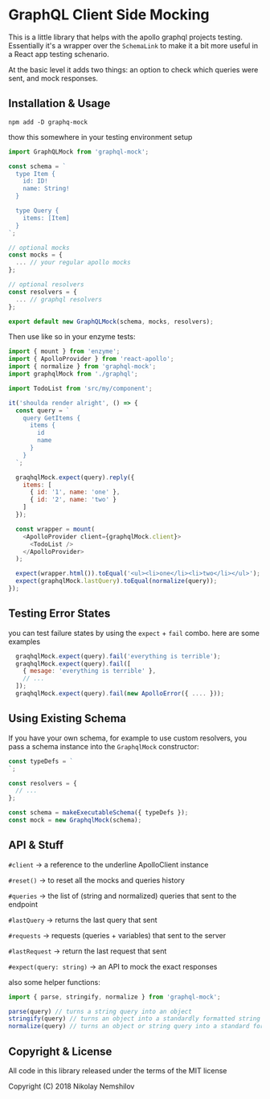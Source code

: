# GraphQL Client Side Mocking

This is a little library that helps with the apollo graphql projects testing.
Essentially it's a wrapper over the `SchemaLink` to make it a bit more useful
in a React app testing schenario.

At the basic level it adds two things: an option to check which queries were
sent, and mock responses.

## Installation & Usage

```
npm add -D graphq-mock
```

thow this somewhere in your testing environment setup

```js
import GraphQLMock from 'graphql-mock';

const schema = `
  type Item {
    id: ID!
    name: String!
  }

  type Query {
    items: [Item]
  }
`;

// optional mocks
const mocks = {
  ... // your regular apollo mocks
};

// optional resolvers
const resolvers = {
  ... // graphql resolvers
};

export default new GraphQLMock(schema, mocks, resolvers);
```

Then use like so in your enzyme tests:

```js
import { mount } from 'enzyme';
import { ApolloProvider } from 'react-apollo';
import { normalize } from 'graphql-mock';
import graphqlMock from './graphql';

import TodoList from 'src/my/component';

it('shoulda render alright', () => {
  const query = `
    query GetItems {
      items {
        id
        name
      }
    }
  `;

  graqhqlMock.expect(query).reply({
    items: [
      { id: '1', name: 'one' },
      { id: '2', name: 'two' }
    ]
  });

  const wrapper = mount(
    <ApolloProvider client={graphqlMock.client}>
      <TodoList />
    </ApolloProvider>
  );

  expect(wrapper.html()).toEqual('<ul><li>one</li><li>two</li></ul>');
  expect(graphqlMock.lastQuery).toEqual(normalize(query));
});
```

## Testing Error States

you can test failure states by using the `expect` + `fail` combo. here are some examples

```js
  graqhqlMock.expect(query).fail('everything is terrible');
  graqhqlMock.expect(query).fail([
    { mesage: 'everything is terrible' },
    // ...
  ]);
  graqhqlMock.expect(query).fail(new ApolloError({ .... }));
```

## Using Existing Schema

If you have your own schema, for example to use custom resolvers, you pass a schema
instance into the `GraphqlMock` constructor:

```js
const typeDefs = `
`;

const resolvers = {
  // ...
};

const schema = makeExecutableSchema({ typeDefs });
const mock = new GraphqlMock(schema);
```

## API & Stuff

`#client` -> a reference to the underline ApolloClient instance

`#reset()` -> to reset all the mocks and queries history

`#queries` -> the list of (string and normalized) queries that sent to the endpoint

`#lastQuery` -> returns the last query that sent

`#requests` -> requests (queries + variables) that sent to the server

`#lastRequest` -> return the last request that sent

`#expect(query: string)` -> an API to mock the exact responses

also some helper functions:

```js
import { parse, stringify, normalize } from 'graphql-mock';

parse(query) // turns a string query into an object
stringify(query) // turns an object into a standardly formatted string query
normalize(query) // turns an object or string query into a standard formatted string query
```

## Copyright & License

All code in this library released under the terms of the MIT license

Copyright (C) 2018 Nikolay Nemshilov
